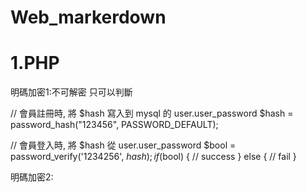 # Web_markerdown

# 1.PHP

 明碼加密1:不可解密 只可以判斷

// 會員註冊時, 將 $hash 寫入到 mysql 的 user.user_password 
 $hash = password_hash("123456", PASSWORD_DEFAULT);
  

  // 會員登入時, 將 $hash 從 user.user_password
  $bool = password_verify('1234256', $hash);
  if($bool) {
   // success
  } else {
   // fail
  }


 明碼加密2:
